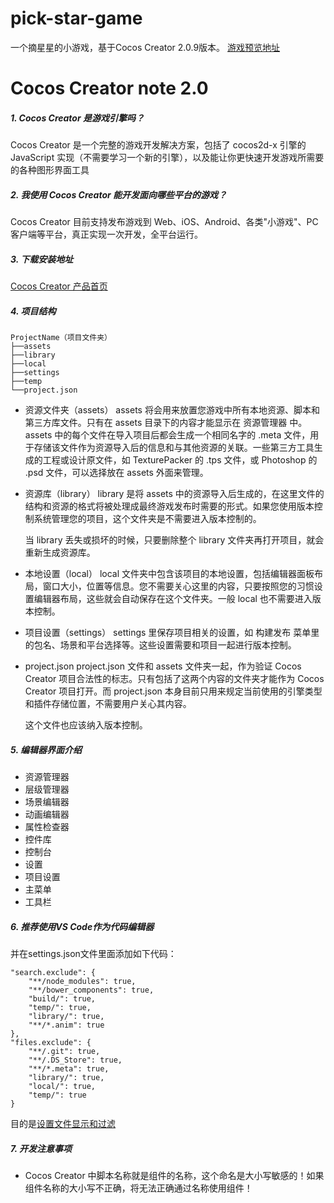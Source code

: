 # pick-star-game
一个摘星星的小游戏，基于Cocos Creator 2.0.9版本。
[游戏预览地址]()

# Cocos Creator note 2.0
##### 1. Cocos Creator 是游戏引擎吗？
Cocos Creator 是一个完整的游戏开发解决方案，包括了 cocos2d-x 引擎的 JavaScript 实现（不需要学习一个新的引擎），以及能让你更快速开发游戏所需要的各种图形界面工具
##### 2. 我使用 Cocos Creator 能开发面向哪些平台的游戏？
Cocos Creator 目前支持发布游戏到 Web、iOS、Android、各类"小游戏"、PC 客户端等平台，真正实现一次开发，全平台运行。
##### 3. 下载安装地址
[Cocos Creator 产品首页](https://www.cocos.com/creator)
##### 4. 项目结构
    ProjectName（项目文件夹）
    ├──assets
    ├──library
    ├──local
    ├──settings
    ├──temp
    └──project.json
- 资源文件夹（assets）
    assets 将会用来放置您游戏中所有本地资源、脚本和第三方库文件。只有在 assets 目录下的内容才能显示在 资源管理器 中。assets 中的每个文件在导入项目后都会生成一个相同名字的 .meta 文件，用于存储该文件作为资源导入后的信息和与其他资源的关联。一些第三方工具生成的工程或设计原文件，如 TexturePacker 的 .tps 文件，或 Photoshop 的 .psd 文件，可以选择放在 assets 外面来管理。
- 资源库（library）
    library 是将 assets 中的资源导入后生成的，在这里文件的结构和资源的格式将被处理成最终游戏发布时需要的形式。如果您使用版本控制系统管理您的项目，这个文件夹是不需要进入版本控制的。

    当 library 丢失或损坏的时候，只要删除整个 library 文件夹再打开项目，就会重新生成资源库。
- 本地设置（local）
    local 文件夹中包含该项目的本地设置，包括编辑器面板布局，窗口大小，位置等信息。您不需要关心这里的内容，只要按照您的习惯设置编辑器布局，这些就会自动保存在这个文件夹。一般 local 也不需要进入版本控制。
- 项目设置（settings）
    settings 里保存项目相关的设置，如 构建发布 菜单里的包名、场景和平台选择等。这些设置需要和项目一起进行版本控制。
- project.json
    project.json 文件和 assets 文件夹一起，作为验证 Cocos Creator 项目合法性的标志。只有包括了这两个内容的文件夹才能作为 Cocos Creator 项目打开。而 project.json 本身目前只用来规定当前使用的引擎类型和插件存储位置，不需要用户关心其内容。

    这个文件也应该纳入版本控制。

##### 5. 编辑器界面介绍
- 资源管理器
- 层级管理器
- 场景编辑器
- 动画编辑器
- 属性检查器
- 控件库
- 控制台
- 设置
- 项目设置
- 主菜单
- 工具栏

##### 6. 推荐使用VS Code作为代码编辑器
并在settings.json文件里面添加如下代码：
```
"search.exclude": {
    "**/node_modules": true,
    "**/bower_components": true,
    "build/": true,
    "temp/": true,
    "library/": true,
    "**/*.anim": true
},
"files.exclude": {
    "**/.git": true,
    "**/.DS_Store": true,
    "**/*.meta": true,
    "library/": true,
    "local/": true,
    "temp/": true
}
```
目的是[设置文件显示和过滤](https://docs.cocos.com/creator/manual/zh/getting-started/coding-setup.html#%E8%AE%BE%E7%BD%AE%E6%96%87%E4%BB%B6%E6%98%BE%E7%A4%BA%E5%92%8C%E6%90%9C%E7%B4%A2%E8%BF%87%E6%BB%A4)

##### 7. 开发注意事项
- Cocos Creator 中脚本名称就是组件的名称，这个命名是大小写敏感的！如果组件名称的大小写不正确，将无法正确通过名称使用组件！